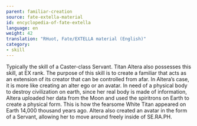 ```yaml
---
parent: familiar-creation
source: fate-extella-material
id: encyclopedia-of-fate-extella
language: en
weight: 42
translation: "RHuot, Fate/EXTELLA material (English)"
category:
- skill
---
```


Typically the skill of a Caster-class Servant.
Titan Altera also possesses this skill, at EX rank.
The purpose of this skill is to create a familiar that acts as an extension of its creator that can be controlled from afar. In Altera’s case, it is more like creating an alter ego or an avatar.
In need of a physical body to destroy civilization on earth, since her real body is made of information, Altera uploaded her data from the Moon and used the spiritrons on Earth to create a physical form.
This is how the fearsome White Titan appeared on Earth 14,000 thousand years ago. Altera also created an avatar in the form of a Servant, allowing her to move around freely inside of SE.RA.PH.
